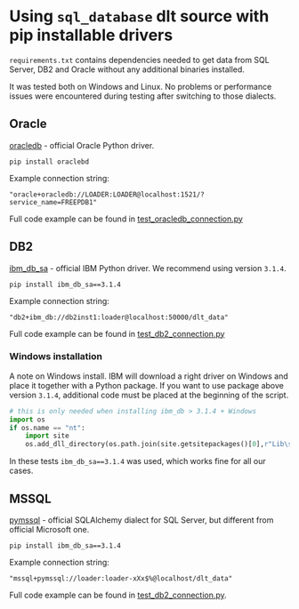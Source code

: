 # Using `sql_database` dlt source with pip installable drivers

`requirements.txt` contains dependencies needed to get data from SQL Server, DB2 and Oracle without any additional binaries installed. 

It was tested both on Windows and Linux. No problems or performance issues were encountered during testing after switching to those dialects.

## Oracle

[oracledb](https://python-oracledb.readthedocs.io/en/latest/user_guide/installation.html#installing-python-oracledb) - official Oracle Python driver.

```
pip install oraclebd
```

Example connection string:

```
"oracle+oracledb://LOADER:LOADER@localhost:1521/?service_name=FREEPDB1"
```

Full code example can be found in [test_oracledb_connection.py](oracledb/test_oracledb_connection.py)

## DB2

[ibm_db_sa](https://pypi.org/project/ibm-db-sa/) - official IBM Python driver. We recommend using version `3.1.4`.

```
pip install ibm_db_sa==3.1.4
```

Example connection string:

```     
"db2+ibm_db://db2inst1:loader@localhost:50000/dlt_data"
```
Full code example can be found in [test_db2_connection.py](db2/test_db2_connection.py)

### Windows installation

A note on Windows install. IBM will download a right driver on Windows and place it together with a Python package. If you want to use package above version `3.1.4`, 
additional code must be placed at the beginning of the script.

```python
# this is only needed when installing ibm_db > 3.1.4 + Windows
import os
if os.name == "nt":   
    import site
    os.add_dll_directory(os.path.join(site.getsitepackages()[0],r"Lib\site-packages\clidriver\bin"))
```

In these tests `ibm_db_sa==3.1.4` was used, which works fine for all our cases.

## MSSQL

[pymssql](https://www.pymssql.org/) - official SQLAlchemy dialect for SQL Server, but different from official Microsoft one.

```
pip install ibm_db_sa==3.1.4
```

Example connection string:

```
"mssql+pymssql://loader:loader-xXx$%@localhost/dlt_data"
```

Full code example can be found in [test_db2_connection.py](mssql/test_pymssql_connection.py).

